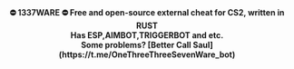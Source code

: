 <h4 align="center">
  ⛔ 1337WARE ⛔
Free and open-source external cheat for CS2, written in RUST
<summary>Has ESP,AIMBOT,TRIGGERBOT and etc.</summary>

<summary>Some problems? [Better Call Saul](https://t.me/OneThreeThreeSevenWare_bot)</summary>
</h4>

